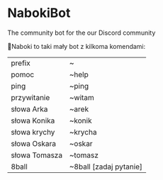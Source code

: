 # NabokiBot
The community bot for the our Discord community  

:pig:Naboki to taki mały bot z kilkoma komendami:</br>

<table>
<tr>
  <td>prefix</td>
  <td>~</td>
<tr>
<tr>
  <td>pomoc</td>
  <td>~help</td>
<tr>
<tr>
  <td>ping</td>
  <td>~ping</td>
<tr>
<tr>
  <td>przywitanie</td>
  <td>~witam</td>
<tr>
<tr>
  <td>słowa Arka</td>
  <td>~arek</td>
<tr>
<tr>
  <td>słowa Konika</td>
  <td>~konik</td>
<tr>
<tr>
  <td>słowa krychy</td>
  <td>~krycha</td>
<tr>
<tr>
  <td>słowa Oskara</td>
  <td>~oskar</td>
<tr>
<tr>
  <td>słowa Tomasza</td>
  <td>~tomasz</td>
<tr>
<tr>
  <td>8ball</td>
  <td>~8ball [zadaj pytanie]</td>
<tr>
</table>
